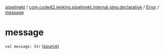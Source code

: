[pipelinekt](../../index.md) / [com.code42.jenkins.pipelinekt.internal.step.declarative](../index.md) / [Error](index.md) / [message](./message.md)

# message

`val message: Str` [(source)](https://github.com/code42/pipelinekt/tree/master/internal/src/main/kotlin/com/code42/jenkins/pipelinekt/internal/step/declarative/Error.kt#L8)